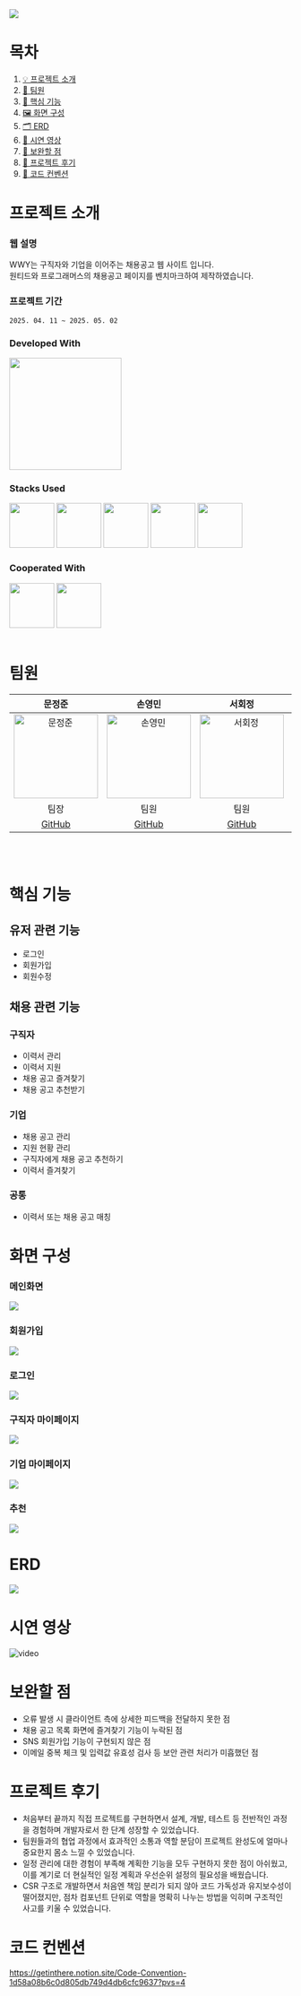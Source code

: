 <img src="https://capsule-render.vercel.app/api?type=waving&color=DCDCDC&height=300&section=header&text=We%20Want%20You.&fontSize=90&fontColor=0099FF" />

# 목차

1. [💡 프로젝트 소개](#프로젝트-소개)
2. [👥 팀원](#팀원)
3. [🧠 핵심 기능](#핵심-기능)
4. [🖼️ 화면 구성](#화면-구성)
5. [🗂️ ERD](#erd)
6. [🎥 시연 영상](#시연-영상)
7. [🔧 보완할 점](#보완할-점)
8. [📝 프로젝트 후기](#프로젝트-후기)
9. [📏 코드 컨벤션](#코드-컨벤션)

# 프로젝트 소개

### 웹 설명

WWY는 구직자와 기업을 이어주는 채용공고 웹 사이트 입니다.
<br>
원티드와 프로그래머스의 채용공고 페이지를 벤치마크하여 제작하였습니다.

### 프로젝트 기간

    2025. 04. 11 ~ 2025. 05. 02

### Developed With

<a href="https://www.jetbrains.com/ko-kr/idea/">
<img src="https://upload.wikimedia.org/wikipedia/commons/thumb/9/9c/IntelliJ_IDEA_Icon.svg/800px-IntelliJ_IDEA_Icon.svg.png" width="200">
</a>

### Stacks Used

<div>
<img src="https://github.com/yewon-Noh/readme-template/blob/main/skills/Java.png?raw=true" width="80">
<img src="https://github.com/yewon-Noh/readme-template/blob/main/skills/Bootstrap.png?raw=true" width="80">
<img src="https://github.com/yewon-Noh/readme-template/blob/main/skills/JavaScript.png?raw=true" width="80">
<img src="https://github.com/yewon-Noh/readme-template/blob/main/skills/HTMLCSS.png?raw=true" width="80">
<img src="https://github.com/yewon-Noh/readme-template/blob/main/skills/Ajax.png?raw=true" width="80">
</div>

### Cooperated With

<div>
<img src="https://github.com/yewon-Noh/readme-template/blob/main/skills/Github.png?raw=true" width="80">
<img src="https://github.com/yewon-Noh/readme-template/blob/main/skills/Notion.png?raw=true" width="80">
</div>

<br>

# 팀원

|                                                          문정준                                                           |                                                           손영민                                                            |                                                       서회정                                                        |                                                        편준민                                                        |
|:----------------------------------------------------------------------------------------------------------------------:|:------------------------------------------------------------------------------------------------------------------------:|:----------------------------------------------------------------------------------------------------------------:|:-----------------------------------------------------------------------------------------------------------------:|
| <img src="https://github.com/human-mjj/recruit-wwy/blob/master/README/240125_ynn1.png?raw=true" alt="문정준" width="150"> | <img src="https://github.com/human-mjj/recruit-wwy/blob/master/README/Screenshot_38.png?raw=true" alt="손영민" width="150"> | <img src="https://github.com/human-mjj/recruit-wwy/blob/master/README/image.png?raw=true" alt="서회정" width="150"> | <img src="https://github.com/JunMin0529/recruit-wwy-v1/blob/master/README/unnamed.png?raw=true" alt="편준민" width="150"> |
|                                                           팀장                                                           |                                                            팀원                                                            |                                                        팀원                                                        |                                                        팀원                                                         |
|                                           [GitHub](https://github.com/Sxias)                                           |                                           [GitHub](https://github.com/son7571)                                           |                                      [GitHub](https://github.com/clubnerdy)                                      |                                      [GitHub](https://github.com/JunMin0529)                                      |

<br>



<br>

# 핵심 기능

## 유저 관련 기능

- 로그인
- 회원가입
- 회원수정

## 채용 관련 기능

### 구직자

- 이력서 관리
- 이력서 지원
- 채용 공고 즐겨찾기
- 채용 공고 추천받기

### 기업

- 채용 공고 관리
- 지원 현황 관리
- 구직자에게 채용 공고 추천하기
- 이력서 즐겨찾기

### 공통

- 이력서 또는 채용 공고 매칭

# 화면 구성

### 메인화면

<img src="README/project/main.png">

### 회원가입

<img src="README/project/singup.png">

### 로그인

<img src="README/project/login.png">

### 구직자 마이페이지

<img src="README/project/usermypage.png">

### 기업 마이페이지

<img src="README/project/commypage.png">

### 추천

<img src="README/project/recommend.png">

# ERD

<img src="README/wwy-v1-ERD.png">

# 시연 영상
![video](https://github.com/user-attachments/assets/39a48db4-4f4a-43e1-b091-0eba6d330dee)

# 보완할 점
- 오류 발생 시 클라이언트 측에 상세한 피드백을 전달하지 못한 점
- 채용 공고 목록 화면에 즐겨찾기 기능이 누락된 점
- SNS 회원가입 기능이 구현되지 않은 점
- 이메일 중복 체크 및 입력값 유효성 검사 등 보안 관련 처리가 미흡했던 점

# 프로젝트 후기
- 처음부터 끝까지 직접 프로젝트를 구현하면서 설계, 개발, 테스트 등 전반적인 과정을 경험하며 개발자로서 한 단계 성장할 수 있었습니다.
- 팀원들과의 협업 과정에서 효과적인 소통과 역할 분담이 프로젝트 완성도에 얼마나 중요한지 몸소 느낄 수 있었습니다.
- 일정 관리에 대한 경험이 부족해 계획한 기능을 모두 구현하지 못한 점이 아쉬웠고, 이를 계기로 더 현실적인 일정 계획과 우선순위 설정의 필요성을 배웠습니다.
- CSR 구조로 개발하면서 처음엔 책임 분리가 되지 않아 코드 가독성과 유지보수성이 떨어졌지만, 점차 컴포넌트 단위로 역할을 명확히 나누는 방법을 익히며 구조적인 사고를 키울 수 있었습니다.

# 코드 컨벤션

https://getinthere.notion.site/Code-Convention-1d58a08b6c0d805db749d4db6cfc9637?pvs=4
